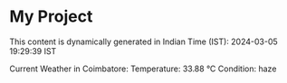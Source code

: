 # My Project

This content is dynamically generated in Indian Time (IST): 2024-03-05 19:29:39 IST


Current Weather in Coimbatore:
Temperature: 33.88 °C
Condition: haze
